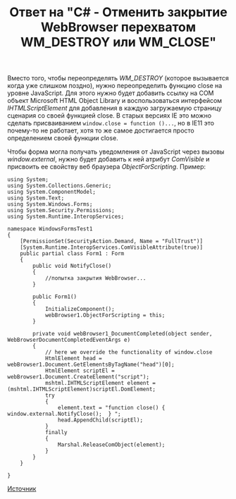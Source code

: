 ﻿---
title: "Ответ на \"C# - Отменить закрытие WebBrowser перехватом WM_DESTROY или WM_CLOSE\""
se.owner.user_id: 240512
se.owner.display_name: "MSDN.WhiteKnight"
se.owner.link: "https://ru.stackoverflow.com/users/240512/msdn-whiteknight"
se.answer_id: 825717
se.question_id: 822043
se.post_type: answer
se.score: 0
se.is_accepted: False
---
<p>Вместо того, чтобы переопределять <em>WM_DESTROY</em> (которое вызывается когда уже слишком поздно), нужно переопределить функцию close на уровне JavaScript. Для этого нужно будет добавить ссылку на COM объект Microsoft HTML Object Library и воспользоваться интерфейсом <em>IHTMLScriptElement</em> для добавления в каждую загружаемую страницу сценария со своей функцией close. В старых версиях IE это можно сделать присваиванием <code>window.close = function ()...</code>, но в IE11 это почему-то не работает, хотя то же самое достигается просто определением своей функции close.</p>

<p>Чтобы форма могла получать уведомления от JavaScript через вызовы <em>window.external</em>, нужно будет добавить к ней атрибут <em>ComVisible</em> и присвоить ее свойству веб браузера <em>ObjectForScripting</em>. Пример:</p>

<pre><code>using System;
using System.Collections.Generic;
using System.ComponentModel;
using System.Text;
using System.Windows.Forms;
using System.Security.Permissions;
using System.Runtime.InteropServices;

namespace WindowsFormsTest1
{
    [PermissionSet(SecurityAction.Demand, Name = "FullTrust")]
    [System.Runtime.InteropServices.ComVisibleAttribute(true)]
    public partial class Form1 : Form
    {
        public void NotifyClose()
        {
            //попытка закрытия WebBrowser...
        } 

        public Form1()
        {
            InitializeComponent();
            webBrowser1.ObjectForScripting = this;
        }        

        private void webBrowser1_DocumentCompleted(object sender, WebBrowserDocumentCompletedEventArgs e)
        {
            // here we override the functionality of window.close
            HtmlElement head = webBrowser1.Document.GetElementsByTagName("head")[0];
            HtmlElement scriptEl = webBrowser1.Document.CreateElement("script");
            mshtml.IHTMLScriptElement element = (mshtml.IHTMLScriptElement)scriptEl.DomElement;
            try
            {
                element.text = "function close() { window.external.NotifyClose();  } ";
                head.AppendChild(scriptEl);
            }
            finally
            {
                Marshal.ReleaseComObject(element);
            }
        }  
    }     

}
</code></pre>

<p><a href="https://social.microsoft.com/Forums/en-US/c9384257-f83c-4186-a59d-cb991273211d/webbrowser-control-and-windowclosing-event?forum=Offtopic" rel="nofollow noreferrer">Источник</a></p>
